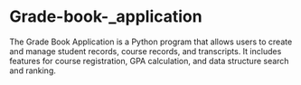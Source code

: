 # Grade-book-_application
The Grade Book Application is a Python program that allows users to create and manage student records, course records, and transcripts. It includes features for course registration, GPA calculation, and data structure search and ranking.

